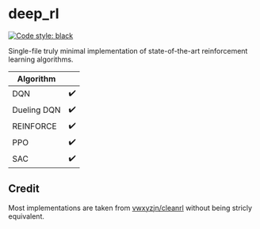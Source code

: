 # deep_rl

[![Code style: black](https://img.shields.io/badge/code%20style-black-000000.svg)](https://github.com/psf/black)

Single-file truly minimal implementation of state-of-the-art reinforcement learning algorithms.

| Algorithm   |                    |
| ----------- | ------------------ |
| DQN         | :heavy_check_mark: |
| Dueling DQN | :heavy_check_mark: |
| REINFORCE   | :heavy_check_mark: |
| PPO         | :heavy_check_mark: |
| SAC         | :heavy_check_mark: |

## Credit

Most implementations are taken from [vwxyzjn/cleanrl](https://github.com/vwxyzjn/cleanrl) without being stricly equivalent.
